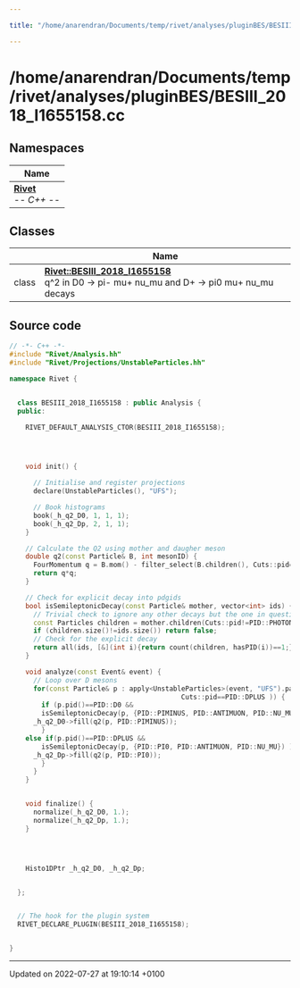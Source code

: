 ```yaml
---

title: "/home/anarendran/Documents/temp/rivet/analyses/pluginBES/BESIII_2018_I1655158.cc"

---
```


# /home/anarendran/Documents/temp/rivet/analyses/pluginBES/BESIII_2018_I1655158.cc



## Namespaces

| Name           |
| -------------- |
| **[Rivet](http://example.org/namespaces/namespacerivet/)** <br>-*- C++ -*-  |

## Classes

|                | Name           |
| -------------- | -------------- |
| class | **[Rivet::BESIII_2018_I1655158](http://example.org/classes/classrivet_1_1besiii__2018__i1655158/)** <br>q^2 in D0 -> pi- mu+ nu_mu and D+ -> pi0 mu+ nu_mu decays  |




## Source code

```cpp
// -*- C++ -*-
#include "Rivet/Analysis.hh"
#include "Rivet/Projections/UnstableParticles.hh"

namespace Rivet {


  class BESIII_2018_I1655158 : public Analysis {
  public:

    RIVET_DEFAULT_ANALYSIS_CTOR(BESIII_2018_I1655158);




    void init() {

      // Initialise and register projections
      declare(UnstableParticles(), "UFS");

      // Book histograms
      book(_h_q2_D0, 1, 1, 1);
      book(_h_q2_Dp, 2, 1, 1);
    }

    // Calculate the Q2 using mother and daugher meson
    double q2(const Particle& B, int mesonID) {
      FourMomentum q = B.mom() - filter_select(B.children(), Cuts::pid==mesonID)[0];
      return q*q;
    }

    // Check for explicit decay into pdgids
    bool isSemileptonicDecay(const Particle& mother, vector<int> ids) {
      // Trivial check to ignore any other decays but the one in question modulo photons
      const Particles children = mother.children(Cuts::pid!=PID::PHOTON);
      if (children.size()!=ids.size()) return false;
      // Check for the explicit decay
      return all(ids, [&](int i){return count(children, hasPID(i))==1;});
    }

    void analyze(const Event& event) {
      // Loop over D mesons 
      for(const Particle& p : apply<UnstableParticles>(event, "UFS").particles(Cuts::pid==PID::D0 or
                                           Cuts::pid==PID::DPLUS )) {
        if (p.pid()==PID::D0 &&
        isSemileptonicDecay(p, {PID::PIMINUS, PID::ANTIMUON, PID::NU_MU}) ) {
      _h_q2_D0->fill(q2(p, PID::PIMINUS));
        }
    else if(p.pid()==PID::DPLUS &&
        isSemileptonicDecay(p, {PID::PI0, PID::ANTIMUON, PID::NU_MU}) ) {
      _h_q2_Dp->fill(q2(p, PID::PI0));
        }
      }
    }


    void finalize() {
      normalize(_h_q2_D0, 1.);
      normalize(_h_q2_Dp, 1.);
    }




    Histo1DPtr _h_q2_D0, _h_q2_Dp;


  };


  // The hook for the plugin system
  RIVET_DECLARE_PLUGIN(BESIII_2018_I1655158);


}
```


-------------------------------

Updated on 2022-07-27 at 19:10:14 +0100
